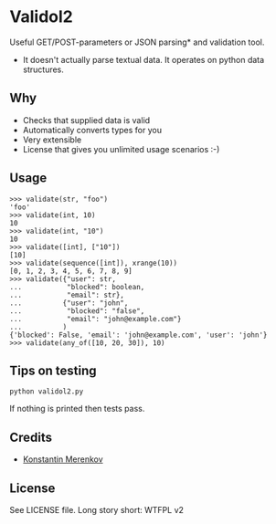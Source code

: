 Validol2
========

Useful GET/POST-parameters or JSON parsing* and validation tool.

 * It doesn't actually parse textual data. It operates on python data structures.


Why
---
 * Checks that supplied data is valid
 * Automatically converts types for you
 * Very extensible
 * License that gives you unlimited usage scenarios :-)

Usage
-----
    >>> validate(str, "foo")
    'foo'
    >>> validate(int, 10)
    10
    >>> validate(int, "10")
    10
    >>> validate([int], ["10"])
    [10]
    >>> validate(sequence([int]), xrange(10))
    [0, 1, 2, 3, 4, 5, 6, 7, 8, 9]
    >>> validate({"user": str,
    ...           "blocked": boolean,
    ...           "email": str},
    ...          {"user": "john",
    ...           "blocked": "false",
    ...           "email": "john@example.com"}
    ...          )
    {'blocked': False, 'email': 'john@example.com', 'user': 'john'}
    >>> validate(any_of([10, 20, 30]), 10)

Tips on testing
---------------
    python validol2.py

If nothing is printed then tests pass.

Credits
-------
 * [Konstantin Merenkov](http://kmerenkov.ru/)

License
-------
See LICENSE file.
Long story short: WTFPL v2

